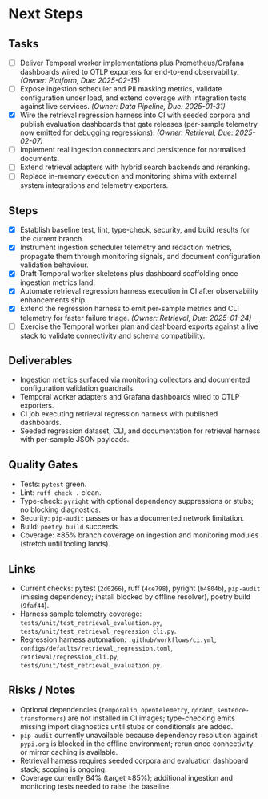 # Next Steps

## Tasks
- [ ] Deliver Temporal worker implementations plus Prometheus/Grafana
   dashboards wired to OTLP exporters for end-to-end observability. *(Owner:
   Platform, Due: 2025-02-15)*
- [ ] Expose ingestion scheduler and PII masking metrics, validate
   configuration under load, and extend coverage with integration tests
   against live services. *(Owner: Data Pipeline, Due: 2025-01-31)*
- [x] Wire the retrieval regression harness into CI with seeded corpora and
  publish evaluation dashboards that gate releases (per-sample telemetry now
  emitted for debugging regressions). *(Owner: Retrieval, Due: 2025-02-07)*
- [ ] Implement real ingestion connectors and persistence for normalised
   documents.
- [ ] Extend retrieval adapters with hybrid search backends and reranking.
- [ ] Replace in-memory execution and monitoring shims with external system
   integrations and telemetry exporters.

## Steps
- [x] Establish baseline test, lint, type-check, security, and build results
   for the current branch.
- [x] Instrument ingestion scheduler telemetry and redaction metrics,
   propagate them through monitoring signals, and document configuration
   validation behaviour.
- [x] Draft Temporal worker skeletons plus dashboard scaffolding once
   ingestion metrics land.
- [x] Automate retrieval regression harness execution in CI after
   observability enhancements ship.
- [x] Extend the regression harness to emit per-sample metrics and CLI
  telemetry for faster failure triage. *(Owner: Retrieval, Due: 2025-01-24)*
- [ ] Exercise the Temporal worker plan and dashboard exports against a live
  stack to validate connectivity and schema compatibility.

## Deliverables
- Ingestion metrics surfaced via monitoring collectors and documented
   configuration validation guardrails.
- Temporal worker adapters and Grafana dashboards wired to OTLP exporters.
- CI job executing retrieval regression harness with published dashboards.
- Seeded regression dataset, CLI, and documentation for retrieval harness with
  per-sample JSON payloads.

## Quality Gates
- Tests: `pytest` green.
- Lint: `ruff check .` clean.
- Type-check: `pyright` with optional dependency suppressions or stubs; no
   blocking diagnostics.
- Security: `pip-audit` passes or has a documented network limitation.
- Build: `poetry build` succeeds.
- Coverage: ≥85% branch coverage on ingestion and monitoring modules (stretch
   until tooling lands).

## Links
- Current checks: pytest (`2d0266`), ruff (`4ce798`), pyright (`b4804b`),
  `pip-audit` (missing dependency; install blocked by offline resolver),
  poetry build (`9faf44`).
- Harness sample telemetry coverage: `tests/unit/test_retrieval_evaluation.py`,
  `tests/unit/test_retrieval_regression_cli.py`.
- Regression harness automation: `.github/workflows/ci.yml`,
  `configs/defaults/retrieval_regression.toml`,
  `retrieval/regression_cli.py`, `tests/unit/test_retrieval_evaluation.py`.

## Risks / Notes
- Optional dependencies (`temporalio`, `opentelemetry`, `qdrant`,
   `sentence-transformers`) are not installed in CI images; type-checking
   emits missing import diagnostics until stubs or conditionals are added.
- `pip-audit` currently unavailable because dependency resolution against
  `pypi.org` is blocked in the offline environment; rerun once connectivity or
  mirror caching is available.
- Retrieval harness requires seeded corpora and evaluation dashboard stack;
   scoping is ongoing.
- Coverage currently 84% (target ≥85%); additional ingestion and monitoring
  tests needed to raise the baseline.
